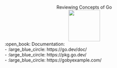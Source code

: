 <br>
<div align="center">
  Reviewing Concepts of Go
  <br>
  <img height="100" src="https://golang.ch/wp-content/uploads/2022/06/Screenshot-from-2022-06-23-01-35-59.png" />
</div>
:open_book: Documentation: <br>
- :large_blue_circle: https://go.dev/doc/ <br>
- :large_blue_circle: https://pkg.go.dev/ <br>
- :large_blue_circle: https://gobyexample.com/
<br>
<div>

